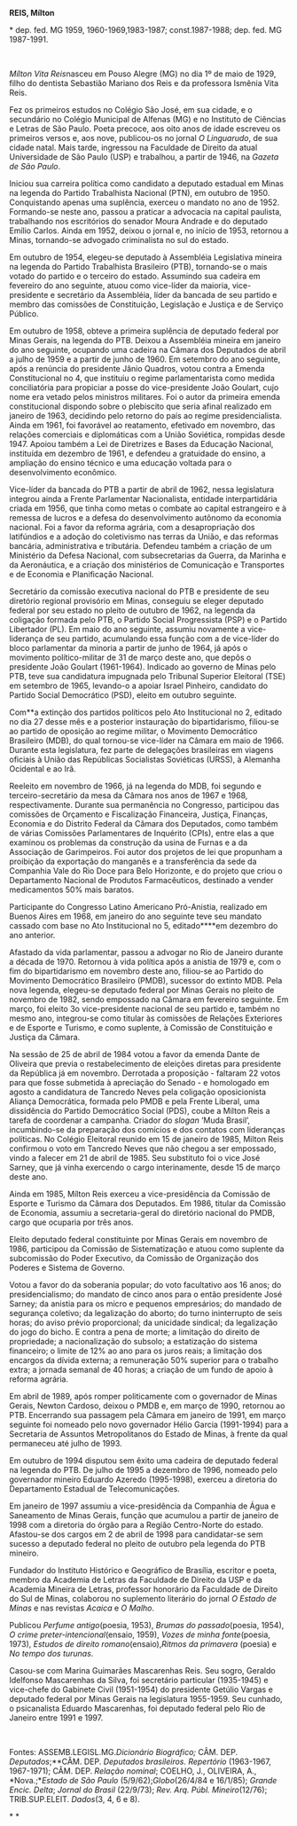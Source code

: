 **REIS, Mílton**

\* dep. fed. MG 1959, 1960-1969,1983-1987; const.1987-1988; dep. fed. MG
1987-1991.

 

*Mílton Vita Reis*nasceu em Pouso Alegre (MG) no dia 1º de maio de 1929,
filho do dentista Sebastião Mariano dos Reis e da professora Ismênia
Vita Reis.

Fez os primeiros estudos no Colégio São José, em sua cidade, e o
secundário no Colégio Municipal de Alfenas (MG) e no Instituto de
Ciências e Letras de São Paulo. Poeta precoce, aos oito anos de idade
escreveu os primeiros versos e, aos nove, publicou-os no jornal *O
Linguarudo*, de sua cidade natal. Mais tarde, ingressou na Faculdade de
Direito da atual Universidade de São Paulo (USP) e trabalhou, a partir
de 1946, na *Gazeta de São Paulo*.

Iniciou sua carreira política como candidato a deputado estadual em
Minas na legenda do Partido Trabalhista Nacional (PTN), em outubro de
1950. Conquistando apenas uma suplência, exerceu o mandato no ano de
1952. Formando-se neste ano, passou a praticar a advocacia na capital
paulista, trabalhando nos escritórios do senador Moura Andrade e do
deputado Emílio Carlos. Ainda em 1952, deixou o jornal e, no início de
1953, retornou a Minas, tornando-se advogado criminalista no sul do
estado.

Em outubro de 1954, elegeu-se deputado à Assembléia Legislativa mineira
na legenda do Partido Trabalhista Brasileiro (PTB), tornando-se o mais
votado do partido e o terceiro do estado. Assumindo sua cadeira em
fevereiro do ano seguinte, atuou como vice-líder da maioria,
vice-presidente e secretário da Assembléia, líder da bancada de seu
partido e membro das comissões de Constituição, Legislação e Justiça e
de Serviço Público.

Em outubro de 1958, obteve a primeira suplência de deputado federal por
Minas Gerais, na legenda do PTB. Deixou a Assembléia mineira em janeiro
do ano seguinte, ocupando uma cadeira na Câmara dos Deputados de abril a
julho de 1959 e a partir de junho de 1960. Em setembro do ano seguinte,
após a renúncia do presidente Jânio Quadros, votou contra a Emenda
Constitucional no 4, que instituiu o regime parlamentarista como medida
conciliatória para propiciar a posse do vice-presidente João Goulart,
cujo nome era vetado pelos ministros militares. Foi o autor da primeira
emenda constitucional dispondo sobre o plebiscito que seria afinal
realizado em janeiro de 1963, decidindo pelo retorno do país ao regime
presidencialista. Ainda em 1961, foi favorável ao reatamento, efetivado
em novembro, das relações comerciais e diplomáticas com a União
Soviética, rompidas desde 1947. Apoiou também a Lei de Diretrizes e
Bases da Educação Nacional, instituída em dezembro de 1961, e defendeu a
gratuidade do ensino, a ampliação do ensino técnico e uma educação
voltada para o desenvolvimento econômico.

Vice-líder da bancada do PTB a partir de abril de 1962, nessa
legislatura integrou ainda a Frente Parlamentar Nacionalista, entidade
interpartidária criada em 1956, que tinha como metas o combate ao
capital estrangeiro e à remessa de lucros e a defesa do desenvolvimento
autônomo da economia nacional. Foi a favor da reforma agrária, com a
desapropriação dos latifúndios e a adoção do coletivismo nas terras da
União, e das reformas bancária, administrativa e tributária. Defendeu
também a criação de um Ministério da Defesa Nacional, com subsecretarias
da Guerra, da Marinha e da Aeronáutica, e a criação dos ministérios de
Comunicação e Transportes e de Economia e Planificação Nacional.

Secretário da comissão executiva nacional do PTB e presidente de seu
diretório regional provisório em Minas, conseguiu se eleger deputado
federal por seu estado no pleito de outubro de 1962, na legenda da
coligação formada pelo PTB, o Partido Social Progressista (PSP) e o
Partido Libertador (PL). Em maio do ano seguinte, assumiu novamente a
vice-liderança de seu partido, acumulando essa função com a de
vice-líder do bloco parlamentar da minoria a partir de junho de 1964, já
após o movimento político-militar de 31 de março deste ano, que depôs o
presidente João Goulart (1961-1964). Indicado ao governo de Minas pelo
PTB, teve sua candidatura impugnada pelo Tribunal Superior Eleitoral
(TSE) em setembro de 1965, levando-o a apoiar Israel Pinheiro, candidato
do Partido Social Democrático (PSD), eleito em outubro seguinte.

Com**a extinção dos partidos políticos pelo Ato Institucional no 2,
editado no dia 27 desse mês e a posterior instauração do bipartidarismo,
filiou-se ao partido de oposição ao regime militar, o Movimento
Democrático Brasileiro (MDB), do qual tornou-se vice-líder na Câmara em
maio de 1966. Durante esta legislatura, fez parte de delegações
brasileiras em viagens oficiais à União das Repúblicas Socialistas
Soviéticas (URSS), à Alemanha Ocidental e ao Irã.

Reeleito em novembro de 1966, já na legenda do MDB, foi segundo e
terceiro-secretário da mesa da Câmara nos anos de 1967 e 1968,
respectivamente. Durante sua permanência no Congresso, participou das
comissões de Orçamento e Fiscalização Financeira, Justiça, Finanças,
Economia e do Distrito Federal da Câmara dos Deputados, como também de
várias Comissões Parlamentares de Inquérito (CPIs), entre elas a que
examinou os problemas da construção da usina de Furnas e a da Associação
de Garimpeiros. Foi autor dos projetos de lei que propunham a proibição
da exportação do manganês e a transferência da sede da Companhia Vale do
Rio Doce para Belo Horizonte, e do projeto que criou o Departamento
Nacional de Produtos Farmacêuticos, destinado a vender medicamentos 50%
mais baratos.

Participante do Congresso Latino Americano Pró-Anistia, realizado em
Buenos Aires em 1968, em janeiro do ano seguinte teve seu mandato
cassado com base no Ato Institucional no 5, editado****em dezembro do
ano anterior.

Afastado da vida parlamentar, passou a advogar no Rio de Janeiro durante
a década de 1970. Retornou à vida política após a anistia de 1979 e, com
o fim do bipartidarismo em novembro deste ano, filiou-se ao Partido do
Movimento Democrático Brasileiro (PMDB), sucessor do extinto MDB. Pela
nova legenda, elegeu-se deputado federal por Minas Gerais no pleito de
novembro de 1982, sendo empossado na Câmara em fevereiro seguinte. Em
março, foi eleito 3o vice-presidente nacional de seu partido e, também
no mesmo ano, integrou-se como titular às comissões de Relações
Exteriores e de Esporte e Turismo, e como suplente, à Comissão de
Constituição e Justiça da Câmara.

Na sessão de 25 de abril de 1984 votou a favor da emenda Dante de
Oliveira que previa o restabelecimento de eleições diretas para
presidente da República já em novembro. Derrotada a proposição -
faltaram 22 votos para que fosse submetida à apreciação do Senado - e
homologado em agosto a candidatura de Tancredo Neves pela coligação
oposicionista Aliança Democrática, formada pelo PMDB e pela Frente
Liberal, uma dissidência do Partido Democrático Social (PDS), coube a
Milton Reis a tarefa de coordenar a campanha. Criador do *slogan* ‘Muda
Brasil’, incumbindo-se da preparação dos comícios e dos contatos com
lideranças políticas. No Colégio Eleitoral reunido em 15 de janeiro de
1985, Milton Reis confirmou o voto em Tancredo Neves que não chegou a
ser empossado, vindo a falecer em 21 de abril de 1985. Seu substituto
foi o vice José Sarney, que já vinha exercendo o cargo interinamente,
desde 15 de março deste ano.

Ainda em 1985, Mílton Reis exerceu a vice-presidência da Comissão de
Esporte e Turismo da Câmara dos Deputados. Em 1986, titular da Comissão
de Economia, assumiu a secretaria-geral do diretório nacional do PMDB,
cargo que ocuparia por três anos.

Eleito deputado federal constituinte por Minas Gerais em novembro de
1986, participou da Comissão de Sistematização e atuou como suplente da
subcomissão do Poder Executivo, da Comissão de Organização dos Poderes e
Sistema de Governo.

Votou a favor do da soberania popular; do voto facultativo aos 16 anos;
do presidencialismo; do mandato de cinco anos para o então presidente
José Sarney; da anistia para os micro e pequenos empresários; do mandado
de segurança coletivo; da legalização do aborto; do turno ininterrupto
de seis horas; do aviso prévio proporcional; da unicidade sindical; da
legalização do jogo do bicho. E contra a pena de morte; a limitação do
direito de propriedade; a nacionalização do subsolo; a estatização do
sistema financeiro; o limite de 12% ao ano para os juros reais; a
limitação dos encargos da dívida externa; a remuneração 50% superior
para o trabalho extra; a jornada semanal de 40 horas; a criação de um
fundo de apoio à reforma agrária.

Em abril de 1989, após romper politicamente com o governador de Minas
Gerais, Newton Cardoso, deixou o PMDB e, em março de 1990, retornou ao
PTB. Encerrando sua passagem pela Câmara em janeiro de 1991, em março
seguinte foi nomeado pelo novo governador Hélio Garcia (1991-1994) para
a Secretaria de Assuntos Metropolitanos do Estado de Minas, à frente da
qual permaneceu até julho de 1993.

Em outubro de 1994 disputou sem êxito uma cadeira de deputado federal na
legenda do PTB. De julho de 1995 a dezembro de 1996, nomeado pelo
governador mineiro Eduardo Azeredo (1995-1998), exerceu a diretoria do
Departamento Estadual de Telecomunicações.

Em janeiro de 1997 assumiu a vice-presidência da Companhia de Água e
Saneamento de Minas Gerais, função que acumulou a partir de janeiro de
1998 com a diretoria do órgão para a Região Centro-Norte do estado.
Afastou-se dos cargos em 2 de abril de 1998 para candidatar-se sem
sucesso a deputado federal no pleito de outubro pela legenda do PTB
mineiro.

Fundador do Instituto Histórico e Geográfico de Brasília, escritor e
poeta, membro da Academia de Letras da Faculdade de Direito da USP e da
Academia Mineira de Letras, professor honorário da Faculdade de Direito
do Sul de Minas, colaborou no suplemento literário do jornal *O* *Estado
de Minas* e nas revistas *Acaica* e *O Malho*.

Publicou *Perfume antigo*(poesia, 1953), *Brumas do passado*(poesia,
1954), *O crime* *preter-intencional*(ensaio, 1959), *Vozes de* *minha
fonte*(poesia, 1973), *Estudos de direito romano*(ensaio),*Ritmos da
primavera* (poesia) e *No tempo dos turunas*.

Casou-se com Marina Guimarães Mascarenhas Reis. Seu sogro, Geraldo
Idelfonso Mascarenhas da Silva, foi secretário particular (1935-1945) e
vice-chefe do Gabinete Civil (1951-1954) do presidente Getúlio Vargas e
deputado federal por Minas Gerais na legislatura 1955-1959. Seu cunhado,
o psicanalista Eduardo Mascarenhas, foi deputado federal pelo Rio de
Janeiro entre 1991 e 1997.

 

Fontes: ASSEMB.LEGISL.MG.*Dicionário Biográfico;* CÂM. DEP.
*Deputados*;**CÂM. DEP. *Deputados brasileiros. Repertório* (1963-1967,
1967-1971); CÂM. DEP. *Relação* *nominal*; COELHO, J., OLIVEIRA, A., 
*Nova.;**Estado de São Paulo* (5/9/62);*Globo*(26/4/84 e 16/1/85);
*Grande Encic.* *Delta*; *Jornal do Brasil* (22/9/73); *Rev. Arq.*
*Públ. Mineiro*(12/76); TRIB.SUP.ELEIT. *Dados*(3, 4, 6 e 8).

* *

 
